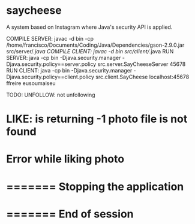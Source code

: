 # saycheese
A system based on Instagram where Java's security API is applied.

COMPILE SERVER:
javac -d bin -cp /home/francisco/Documents/Coding/Java/Dependencies/gson-2.9.0.jar src/server/*.java
COMPILE CLIENT:
javac -d bin src/client/*.java
RUN SERVER: 
java -cp bin -Djava.security.manager -Djava.security.policy==server.policy src.server.SayCheeseServer 45678
RUN CLIENT:
java -cp bin -Djava.security.manager -Djava.security.policy==client.policy src.client.SayCheese localhost:45678 ffreire eusoumaiseu



TODO:
UNFOLLOW:
not unfollowing



LIKE:
is returning -1
photo file is not found
=======
Error while liking photo
=======
=======
Stopping the application
=======
=======
End of session
=======
